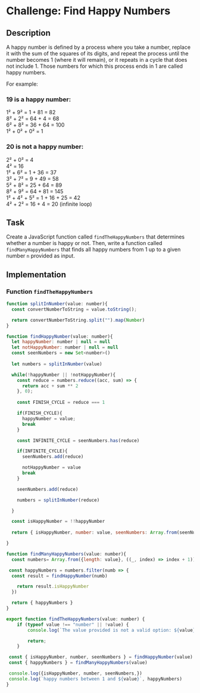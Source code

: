 # Challenge: Find Happy Numbers

## Description

A happy number is defined by a process where you take a number, replace it with the sum of the squares of its digits, and repeat the process until the number becomes 1 (where it will remain), or it repeats in a cycle that does not include 1. Those numbers for which this process ends in 1 are called happy numbers.

For example:

### 19 is a happy number:

1² + 9² = 1 + 81 = 82  
8² + 2² = 64 + 4 = 68  
6² + 8² = 36 + 64 = 100  
1² + 0² + 0² = 1

### 20 is not a happy number:

2² + 0² = 4  
4² = 16  
1² + 6² = 1 + 36 = 37  
3² + 7² = 9 + 49 = 58  
5² + 8² = 25 + 64 = 89  
8² + 9² = 64 + 81 = 145  
1² + 4² + 5² = 1 + 16 + 25 = 42  
4² + 2² = 16 + 4 = 20 (infinite loop)

## Task

Create a JavaScript function called `findTheHappyNumbers` that determines whether a number is happy or not. Then, write a function called `findManyHappyNumbers` that finds all happy numbers from 1 up to a given number `n` provided as input.

## Implementation

### Function `findTheHappyNumbers`

```javascript
function splitInNumber(value: number){
  const convertNumberToString = value.toString();

  return convertNumberToString.split("").map(Number)
}

function findHappyNumber(value: number){
  let happyNumber: number | null = null
  let notHappyNumber: number | null = null
  const seenNumbers = new Set<number>()
  
  let numbers = splitInNumber(value)

  while(!happyNumber || !notHappyNumber){
    const reduce = numbers.reduce((acc, sum) => {
      return acc + sum ** 2
    }, 0);
    
    const FINISH_CYCLE = reduce === 1

    if(FINISH_CYCLE){
      happyNumber = value;
      break
    }

    const INFINITE_CYCLE = seenNumbers.has(reduce)

    if(INFINITE_CYCLE){
      seenNumbers.add(reduce)

      notHappyNumber = value
      break
    }

    seenNumbers.add(reduce)

    numbers = splitInNumber(reduce)

  }

  const isHappyNumber = !!happyNumber
  
  return { isHappyNumber, number: value, seenNumbers: Array.from(seenNumbers)}

}

function findManyHappyNumbers(value: number){
  const numbers= Array.from({length: value}, ((_, index) => index + 1))

 const happyNumbers = numbers.filter(numb => {
  const result = findHappyNumber(numb)

    return result.isHappyNumber
  })

  return { happyNumbers }
}

export function findTheHappyNumbers(value: number) {
	if (typeof value !== "number" || !value) {
		console.log(`The value provided is not a valid option: ${value}`);

		return;
	}

 const { isHappyNumber, number, seenNumbers } = findHappyNumber(value)
 const { happyNumbers } = findManyHappyNumbers(value)

 console.log({isHappyNumber, number, seenNumbers,})
 console.log(`happy numbers between 1 and ${value}`, happyNumbers)
}





